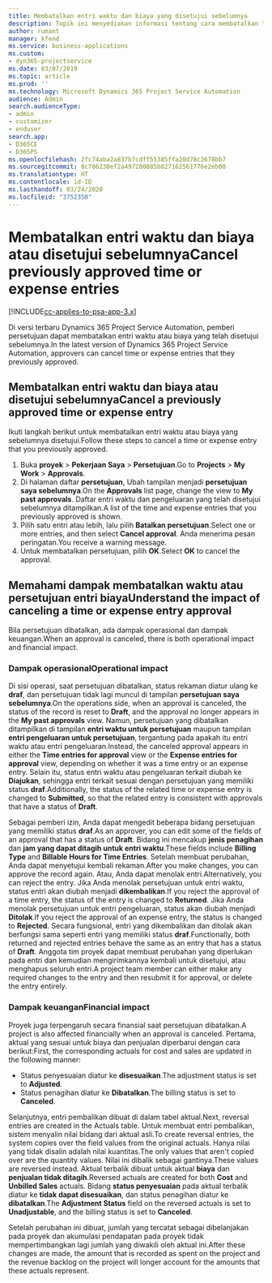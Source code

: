 ```yaml
---
title: Membatalkan entri waktu dan biaya yang disetujui sebelumnya
description: Topik ini menyediakan informasi tentang cara membatalkan transaksi waktu dan biaya proyek yang disetujui.
author: rumant
manager: kfend
ms.service: business-applications
ms.custom:
- dyn365-projectservice
ms.date: 03/07/2019
ms.topic: article
ms.prod: ''
ms.technology: Microsoft Dynamics 365 Project Service Automation
audience: Admin
search.audienceType:
- admin
- customizer
- enduser
search.app:
- D365CE
- D365PS
ms.openlocfilehash: 2fc74aba2a837b7cdff55385ffa20d78c2678bb7
ms.sourcegitcommit: 8c786230ef2a497280885b827162561776e2eb00
ms.translationtype: HT
ms.contentlocale: id-ID
ms.lasthandoff: 03/24/2020
ms.locfileid: "3752350"
---
```

# <a name="cancel-previously-approved-time-or-expense-entries"></a><span data-ttu-id="c68fd-103">Membatalkan entri waktu dan biaya atau disetujui sebelumnya</span><span class="sxs-lookup"><span data-stu-id="c68fd-103">Cancel previously approved time or expense entries</span></span>

[!INCLUDE[cc-applies-to-psa-app-3.x](../includes/cc-applies-to-psa-app-3x.md)]

<span data-ttu-id="c68fd-104">Di versi terbaru Dynamics 365 Project Service Automation, pemberi persetujuan dapat membatalkan entri waktu atau biaya yang telah disetujui sebelumnya.</span><span class="sxs-lookup"><span data-stu-id="c68fd-104">In the latest version of Dynamics 365 Project Service Automation, approvers can cancel time or expense entries that they previously approved.</span></span>

## <a name="cancel-a-previously-approved-time-or-expense-entry"></a><span data-ttu-id="c68fd-105">Membatalkan entri waktu dan biaya atau disetujui sebelumnya</span><span class="sxs-lookup"><span data-stu-id="c68fd-105">Cancel a previously approved time or expense entry</span></span>

<span data-ttu-id="c68fd-106">Ikuti langkah berikut untuk membatalkan entri waktu atau biaya yang sebelumnya disetujui.</span><span class="sxs-lookup"><span data-stu-id="c68fd-106">Follow these steps to cancel a time or expense entry that you previously approved.</span></span>

1. <span data-ttu-id="c68fd-107">Buka **proyek** \> **Pekerjaan Saya** \> **Persetujuan**.</span><span class="sxs-lookup"><span data-stu-id="c68fd-107">Go to **Projects** \> **My Work** \> **Approvals**.</span></span>
2. <span data-ttu-id="c68fd-108">Di halaman daftar **persetujuan**, Ubah tampilan menjadi **persetujuan saya sebelumnya**.</span><span class="sxs-lookup"><span data-stu-id="c68fd-108">On the **Approvals** list page, change the view to **My past approvals**.</span></span> <span data-ttu-id="c68fd-109">Daftar entri waktu dan pengeluaran yang telah disetujui sebelumnya ditampilkan.</span><span class="sxs-lookup"><span data-stu-id="c68fd-109">A list of the time and expense entries that you previously approved is shown.</span></span>
3. <span data-ttu-id="c68fd-110">Pilih satu entri atau lebih, lalu pilih **Batalkan persetujuan**.</span><span class="sxs-lookup"><span data-stu-id="c68fd-110">Select one or more entries, and then select **Cancel approval**.</span></span> <span data-ttu-id="c68fd-111">Anda menerima pesan peringatan.</span><span class="sxs-lookup"><span data-stu-id="c68fd-111">You receive a warning message.</span></span>
4. <span data-ttu-id="c68fd-112">Untuk membatalkan persetujuan, pilih **OK**.</span><span class="sxs-lookup"><span data-stu-id="c68fd-112">Select **OK** to cancel the approval.</span></span>

## <a name="understand-the-impact-of-canceling-a-time-or-expense-entry-approval"></a><span data-ttu-id="c68fd-113">Memahami dampak membatalkan waktu atau persetujuan entri biaya</span><span class="sxs-lookup"><span data-stu-id="c68fd-113">Understand the impact of canceling a time or expense entry approval</span></span>

<span data-ttu-id="c68fd-114">Bila persetujuan dibatalkan, ada dampak operasional dan dampak keuangan.</span><span class="sxs-lookup"><span data-stu-id="c68fd-114">When an approval is canceled, there is both operational impact and financial impact.</span></span>

### <a name="operational-impact"></a><span data-ttu-id="c68fd-115">Dampak operasional</span><span class="sxs-lookup"><span data-stu-id="c68fd-115">Operational impact</span></span>

<span data-ttu-id="c68fd-116">Di sisi operasi, saat persetujuan dibatalkan, status rekaman diatur ulang ke **draf**, dan persetujuan tidak lagi muncul di tampilan **persetujuan saya sebelumnya**.</span><span class="sxs-lookup"><span data-stu-id="c68fd-116">On the operations side, when an approval is canceled, the status of the record is reset to **Draft**, and the approval no longer appears in the **My past approvals** view.</span></span> <span data-ttu-id="c68fd-117">Namun, persetujuan yang dibatalkan ditampilkan di tampilan **entri waktu untuk persetujuan** maupun tampilan **entri pengeluaran untuk persetujuan**, tergantung pada apakah itu entri waktu atau entri pengeluaran.</span><span class="sxs-lookup"><span data-stu-id="c68fd-117">Instead, the canceled approval appears in either the **Time entries for approval** view or the **Expense entries for approval** view, depending on whether it was a time entry or an expense entry.</span></span> <span data-ttu-id="c68fd-118">Selain itu, status entri waktu atau pengeluaran terkait diubah ke **Diajukan**, sehingga entri terkait sesuai dengan persetujuan yang memiliki status **draf**.</span><span class="sxs-lookup"><span data-stu-id="c68fd-118">Additionally, the status of the related time or expense entry is changed to **Submitted**, so that the related entry is consistent with approvals that have a status of **Draft**.</span></span>

<span data-ttu-id="c68fd-119">Sebagai pemberi izin, Anda dapat mengedit beberapa bidang persetujuan yang memiliki status **draf**.</span><span class="sxs-lookup"><span data-stu-id="c68fd-119">As an approver, you can edit some of the fields of an approval that has a status of **Draft**.</span></span> <span data-ttu-id="c68fd-120">Bidang ini mencakup **jenis penagihan** dan **jam yang dapat ditagih untuk entri waktu**.</span><span class="sxs-lookup"><span data-stu-id="c68fd-120">These fields include **Billing Type** and **Billable Hours for Time Entries**.</span></span> <span data-ttu-id="c68fd-121">Setelah membuat perubahan, Anda dapat menyetujui kembali rekaman.</span><span class="sxs-lookup"><span data-stu-id="c68fd-121">After you make changes, you can approve the record again.</span></span> <span data-ttu-id="c68fd-122">Atau, Anda dapat menolak entri.</span><span class="sxs-lookup"><span data-stu-id="c68fd-122">Alternatively, you can reject the entry.</span></span> <span data-ttu-id="c68fd-123">Jika Anda menolak persetujuan untuk entri waktu, status entri akan diubah menjadi **dikembalikan**.</span><span class="sxs-lookup"><span data-stu-id="c68fd-123">If you reject the approval of a time entry, the status of the entry is changed to **Returned**.</span></span> <span data-ttu-id="c68fd-124">Jika Anda menolak persetujuan untuk entri pengeluaran, status akan diubah menjadi **Ditolak**.</span><span class="sxs-lookup"><span data-stu-id="c68fd-124">If you reject the approval of an expense entry, the status is changed to **Rejected**.</span></span> <span data-ttu-id="c68fd-125">Secara fungsional, entri yang dikembalikan dan ditolak akan berfungsi sama seperti entri yang memiliki status **draf**.</span><span class="sxs-lookup"><span data-stu-id="c68fd-125">Functionally, both returned and rejected entries behave the same as an entry that has a status of **Draft**.</span></span> <span data-ttu-id="c68fd-126">Anggota tim proyek dapat membuat perubahan yang diperlukan pada entri dan kemudian mengirimkannya kembali untuk disetujui, atau menghapus seluruh entri.</span><span class="sxs-lookup"><span data-stu-id="c68fd-126">A project team member can either make any required changes to the entry and then resubmit it for approval, or delete the entry entirely.</span></span>

### <a name="financial-impact"></a><span data-ttu-id="c68fd-127">Dampak keuangan</span><span class="sxs-lookup"><span data-stu-id="c68fd-127">Financial impact</span></span>

<span data-ttu-id="c68fd-128">Proyek juga terpengaruh secara finansial saat persetujuan dibatalkan.</span><span class="sxs-lookup"><span data-stu-id="c68fd-128">A project is also affected financially when an approval is canceled.</span></span> <span data-ttu-id="c68fd-129">Pertama, aktual yang sesuai untuk biaya dan penjualan diperbarui dengan cara berikut:</span><span class="sxs-lookup"><span data-stu-id="c68fd-129">First, the corresponding actuals for cost and sales are updated in the following manner:</span></span>

- <span data-ttu-id="c68fd-130">Status penyesuaian diatur ke **disesuaikan**.</span><span class="sxs-lookup"><span data-stu-id="c68fd-130">The adjustment status is set to **Adjusted**.</span></span>
- <span data-ttu-id="c68fd-131">Status penagihan diatur ke **Dibatalkan**.</span><span class="sxs-lookup"><span data-stu-id="c68fd-131">The billing status is set to **Canceled**.</span></span>

<span data-ttu-id="c68fd-132">Selanjutnya, entri pembalikan dibuat di dalam tabel aktual.</span><span class="sxs-lookup"><span data-stu-id="c68fd-132">Next, reversal entries are created in the Actuals table.</span></span> <span data-ttu-id="c68fd-133">Untuk membuat entri pembalikan, sistem menyalin nilai bidang dari aktual asli.</span><span class="sxs-lookup"><span data-stu-id="c68fd-133">To create reversal entries, the system copies over the field values from the original actuals.</span></span> <span data-ttu-id="c68fd-134">Hanya nilai yang tidak disalin adalah nilai kuantitas.</span><span class="sxs-lookup"><span data-stu-id="c68fd-134">The only values that aren't copied over are the quantity values.</span></span> <span data-ttu-id="c68fd-135">Nilai ini dibalik sebagai gantinya.</span><span class="sxs-lookup"><span data-stu-id="c68fd-135">These values are reversed instead.</span></span> <span data-ttu-id="c68fd-136">Aktual terbalik dibuat untuk aktual **biaya** dan **penjualan tidak ditagih**.</span><span class="sxs-lookup"><span data-stu-id="c68fd-136">Reversed actuals are created for both **Cost** and **Unbilled Sales** actuals.</span></span> <span data-ttu-id="c68fd-137">Bidang **status penyesuaian** pada aktual terbalik diatur ke **tidak dapat disesuaikan**, dan status penagihan diatur ke **dibatalkan**.</span><span class="sxs-lookup"><span data-stu-id="c68fd-137">The **Adjustment Status** field on the reversed actuals is set to **Unadjustable**, and the billing status is set to **Canceled**.</span></span>

<span data-ttu-id="c68fd-138">Setelah perubahan ini dibuat, jumlah yang tercatat sebagai dibelanjakan pada proyek dan akumulasi pendapatan pada proyek tidak mempertimbangkan lagi jumlah yang diwakili oleh aktual ini.</span><span class="sxs-lookup"><span data-stu-id="c68fd-138">After these changes are made, the amount that is recorded as spent on the project and the revenue backlog on the project will longer account for the amounts that these actuals represent.</span></span>
